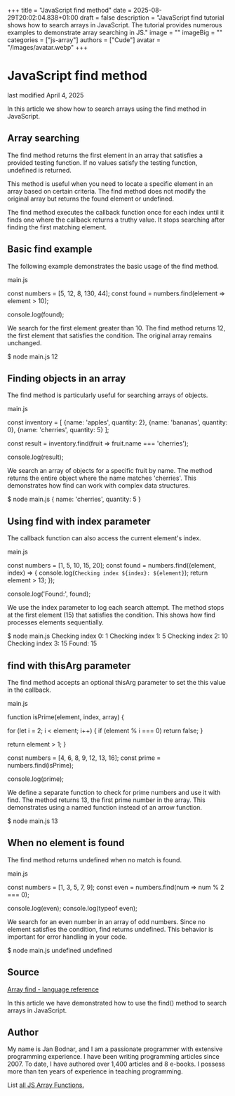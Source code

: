 +++
title = "JavaScript find method"
date = 2025-08-29T20:02:04.838+01:00
draft = false
description = "JavaScript find tutorial shows how to search arrays in JavaScript. The tutorial provides numerous examples to demonstrate array searching in JS."
image = ""
imageBig = ""
categories = ["js-array"]
authors = ["Cude"]
avatar = "/images/avatar.webp"
+++

# JavaScript find method

last modified April 4, 2025

 

In this article we show how to search arrays using the find method
in JavaScript.

## Array searching

The find method returns the first element in an array that satisfies
a provided testing function. If no values satisfy the testing function,
undefined is returned.

This method is useful when you need to locate a specific element in an array
based on certain criteria. The find method does not modify the
original array but returns the found element or undefined.

The find method executes the callback function once for each index
until it finds one where the callback returns a truthy value. It stops searching
after finding the first matching element.

## Basic find example

The following example demonstrates the basic usage of the find
method.

main.js
  

const numbers = [5, 12, 8, 130, 44];
const found = numbers.find(element =&gt; element &gt; 10);

console.log(found);

We search for the first element greater than 10. The find method
returns 12, the first element that satisfies the condition. The original array
remains unchanged.

$ node main.js
12

## Finding objects in an array

The find method is particularly useful for searching arrays of
objects.

main.js
  

const inventory = [
  {name: 'apples', quantity: 2},
  {name: 'bananas', quantity: 0},
  {name: 'cherries', quantity: 5}
];

const result = inventory.find(fruit =&gt; fruit.name === 'cherries');

console.log(result);

We search an array of objects for a specific fruit by name. The method returns
the entire object where the name matches 'cherries'. This demonstrates how
find can work with complex data structures.

$ node main.js
{ name: 'cherries', quantity: 5 }

## Using find with index parameter

The callback function can also access the current element's index.

main.js
  

const numbers = [1, 5, 10, 15, 20];
const found = numbers.find((element, index) =&gt; {
  console.log(`Checking index ${index}: ${element}`);
  return element &gt; 13;
});

console.log('Found:', found);

We use the index parameter to log each search attempt. The method stops at the
first element (15) that satisfies the condition. This shows how find
processes elements sequentially.

$ node main.js
Checking index 0: 1
Checking index 1: 5
Checking index 2: 10
Checking index 3: 15
Found: 15

## find with thisArg parameter

The find method accepts an optional thisArg parameter
to set the this value in the callback.

main.js
  

function isPrime(element, index, array) {

  for (let i = 2; i &lt; element; i++) {
    if (element % i === 0) return false;
  }
  
  return element &gt; 1;
}

const numbers = [4, 6, 8, 9, 12, 13, 16];
const prime = numbers.find(isPrime);

console.log(prime);

We define a separate function to check for prime numbers and use it with
find. The method returns 13, the first prime number in the array.
This demonstrates using a named function instead of an arrow function.

$ node main.js
13

## When no element is found

The find method returns undefined when no match is
found.

main.js
  

const numbers = [1, 3, 5, 7, 9];
const even = numbers.find(num =&gt; num % 2 === 0);

console.log(even);
console.log(typeof even);

We search for an even number in an array of odd numbers. Since no element
satisfies the condition, find returns undefined.
This behavior is important for error handling in your code.

$ node main.js
undefined
undefined

## Source

[Array find - language reference](https://developer.mozilla.org/en-US/docs/Web/JavaScript/Reference/Global_Objects/Array/find)

In this article we have demonstrated how to use the find() method to search
arrays in JavaScript.

## Author

My name is Jan Bodnar, and I am a passionate programmer with extensive
programming experience. I have been writing programming articles since 2007.
To date, I have authored over 1,400 articles and 8 e-books. I possess more
than ten years of experience in teaching programming.

List [all JS Array Functions.](/javascript/#js-array)